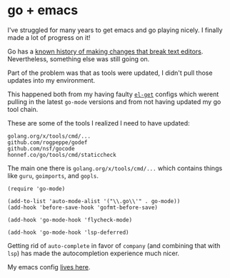 # go + emacs

I've struggled for many years to get emacs and go playing nicely. I finally made
a lot of progress on it!

Go has a [known history of making changes that break text
editors](https://about.sourcegraph.com/go/gophercon-2019-go-pls-stop-breaking-my-editor).
Nevertheless, something else was still going on.

Part of the problem was that as tools were updated, I didn't pull those updates
into my environment.

This happened both from my having faulty
[`el-get`](https://github.com/dimitri/el-get) configs which werent pulling in
the latest `go-mode` versions and from not having updated my go tool chain.

These are some of the tools I realized I need to have updated:

```
golang.org/x/tools/cmd/...
github.com/rogpeppe/godef
github.com/nsf/gocode
honnef.co/go/tools/cmd/staticcheck
```

The main one there is `golang.org/x/tools/cmd/...` which contains things like
`guru`, `goimports`, and `gopls`.


```elisp
(require 'go-mode)

(add-to-list 'auto-mode-alist '("\\.go\\'" . go-mode))
(add-hook 'before-save-hook 'gofmt-before-save)

(add-hook 'go-mode-hook 'flycheck-mode)

(add-hook 'go-mode-hook 'lsp-deferred)
```

Getting rid of `auto-complete` in favor of `company` (and combining that with
`lsp`) has made the autocompletion experience much nicer.

My emacs config [lives here](https://github.com/r-medina/.emacs.d).
